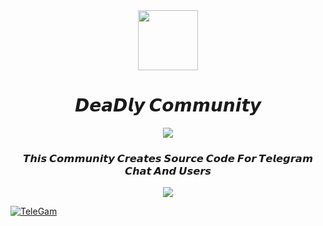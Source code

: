 <div align="center">
  <a alt="icon" href="https://teamdeadly.me">
    <img align="center" src="https://telegra.ph/file/b1251d344517284378888.jpg" width="96" />
  </a>
  <h1>𝘿𝙚𝙖𝘿𝙡𝙮 𝘾𝙤𝙢𝙢𝙪𝙣𝙞𝙩𝙮</h1>
<a href="https://www.youtube.com/watch?v=dQw4w9WgXcQ"><img src="https://user-images.githubusercontent.com/73097560/115834477-dbab4500-a447-11eb-908a-139a6edaec5c.gif"></a>

  <h3>𝙏𝙝𝙞𝙨 𝘾𝙤𝙢𝙢𝙪𝙣𝙞𝙩𝙮 𝘾𝙧𝙚𝙖𝙩𝙚𝙨 𝙎𝙤𝙪𝙧𝙘𝙚 𝘾𝙤𝙙𝙚 𝙁𝙤𝙧 𝙏𝙚𝙡𝙚𝙜𝙧𝙖𝙢 𝘾𝙝𝙖𝙩 𝘼𝙣𝙙 𝙐𝙨𝙚𝙧𝙨</h3>

<a href="https://www.youtube.com/watch?v=dQw4w9WgXcQ"><img src="https://user-images.githubusercontent.com/73097560/115834477-dbab4500-a447-11eb-908a-139a6edaec5c.gif"></a>
  
</div>

[![TeleGam](https://img.shields.io/badge/-Telegram-grey?style=for-the-badge&logo=Telegram&logoColor=white&labelColor=8E2DE2)](https://t.me/ShaKaOp)
